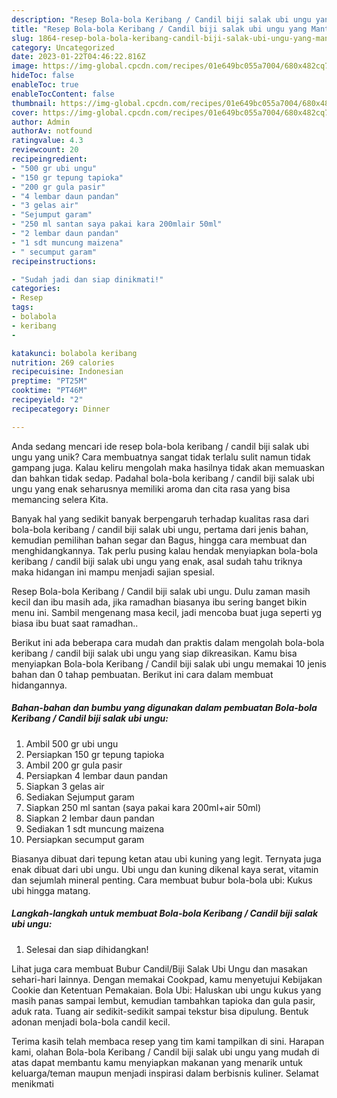 ```yaml
---
description: "Resep Bola-bola Keribang / Candil biji salak ubi ungu yang Mantap"
title: "Resep Bola-bola Keribang / Candil biji salak ubi ungu yang Mantap"
slug: 1864-resep-bola-bola-keribang-candil-biji-salak-ubi-ungu-yang-mantap
category: Uncategorized
date: 2023-01-22T04:46:22.816Z
image: https://img-global.cpcdn.com/recipes/01e649bc055a7004/680x482cq70/bola-bola-keribang-candil-biji-salak-ubi-ungu-foto-resep-utama.jpg
hideToc: false
enableToc: true
enableTocContent: false
thumbnail: https://img-global.cpcdn.com/recipes/01e649bc055a7004/680x482cq70/bola-bola-keribang-candil-biji-salak-ubi-ungu-foto-resep-utama.jpg
cover: https://img-global.cpcdn.com/recipes/01e649bc055a7004/680x482cq70/bola-bola-keribang-candil-biji-salak-ubi-ungu-foto-resep-utama.jpg
author: Admin
authorAv: notfound
ratingvalue: 4.3
reviewcount: 20
recipeingredient:
- "500 gr ubi ungu"
- "150 gr tepung tapioka"
- "200 gr gula pasir"
- "4 lembar daun pandan"
- "3 gelas air"
- "Sejumput garam"
- "250 ml santan saya pakai kara 200mlair 50ml"
- "2 lembar daun pandan"
- "1 sdt muncung maizena"
- " secumput garam"
recipeinstructions:

- "Sudah jadi dan siap dinikmati!"
categories:
- Resep
tags:
- bolabola
- keribang
- 

katakunci: bolabola keribang  
nutrition: 269 calories
recipecuisine: Indonesian
preptime: "PT25M"
cooktime: "PT46M"
recipeyield: "2"
recipecategory: Dinner

---
```





Anda sedang mencari ide resep bola-bola keribang / candil biji salak ubi ungu yang unik? Cara membuatnya sangat tidak terlalu sulit namun tidak gampang juga. Kalau keliru mengolah maka hasilnya tidak akan memuaskan dan bahkan tidak sedap. Padahal bola-bola keribang / candil biji salak ubi ungu yang enak seharusnya memiliki aroma dan cita rasa yang bisa memancing selera Kita.





Banyak hal yang sedikit banyak berpengaruh terhadap kualitas rasa dari bola-bola keribang / candil biji salak ubi ungu, pertama dari jenis bahan, kemudian pemilihan bahan segar dan Bagus, hingga cara membuat dan menghidangkannya. Tak perlu pusing kalau hendak menyiapkan bola-bola keribang / candil biji salak ubi ungu yang enak,      asal sudah tahu triknya maka hidangan ini mampu menjadi sajian spesial.














Resep Bola-bola Keribang / Candil biji salak ubi ungu. Dulu zaman masih kecil dan ibu masih ada, jika ramadhan biasanya ibu sering banget bikin menu ini. Sambil mengenang masa kecil, jadi mencoba buat juga seperti yg biasa ibu buat saat ramadhan..






Berikut ini ada beberapa cara mudah dan praktis dalam mengolah bola-bola keribang / candil biji salak ubi ungu yang siap dikreasikan. Kamu bisa menyiapkan Bola-bola Keribang / Candil biji salak ubi ungu memakai 10 jenis bahan dan 0 tahap pembuatan. Berikut ini cara dalam membuat hidangannya.

<!--inarticleads1-->

##### Bahan-bahan dan bumbu yang digunakan dalam pembuatan Bola-bola Keribang / Candil biji salak ubi ungu:

1. Ambil 500 gr ubi ungu
1. Persiapkan 150 gr tepung tapioka
1. Ambil 200 gr gula pasir
1. Persiapkan 4 lembar daun pandan
1. Siapkan 3 gelas air
1. Sediakan Sejumput garam
1. Siapkan 250 ml santan (saya pakai kara 200ml+air 50ml)
1. Siapkan 2 lembar daun pandan
1. Sediakan 1 sdt muncung maizena
1. Persiapkan  secumput garam


Biasanya dibuat dari tepung ketan atau ubi kuning yang legit. Ternyata juga enak dibuat dari ubi ungu. Ubi ungu dan kuning dikenal kaya serat, vitamin dan sejumlah mineral penting. Cara membuat bubur bola-bola ubi: Kukus ubi hingga matang. 

<!--inarticleads2-->

##### Langkah-langkah untuk membuat Bola-bola Keribang / Candil biji salak ubi ungu:


1. Selesai dan siap dihidangkan!

Lihat juga cara membuat Bubur Candil/Biji Salak Ubi Ungu dan masakan sehari-hari lainnya. Dengan memakai Cookpad, kamu menyetujui Kebijakan Cookie dan Ketentuan Pemakaian. Bola Ubi: Haluskan ubi ungu kukus yang masih panas sampai lembut, kemudian tambahkan tapioka dan gula pasir, aduk rata. Tuang air sedikit-sedikit sampai tekstur bisa dipulung. Bentuk adonan menjadi bola-bola candil kecil. 

Terima kasih telah membaca resep yang tim kami tampilkan di sini. Harapan kami, olahan Bola-bola Keribang / Candil biji salak ubi ungu yang mudah di atas dapat membantu kamu menyiapkan makanan yang menarik untuk keluarga/teman maupun menjadi inspirasi dalam berbisnis kuliner. Selamat menikmati

